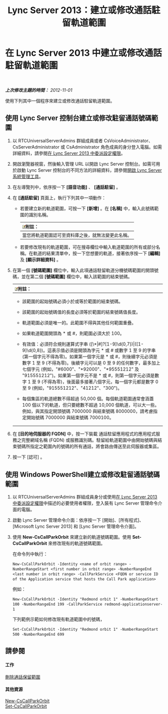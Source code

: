 ﻿---
title: Lync Server 2013：建立或修改通話駐留軌道範圍
TOCTitle: 建立或修改通話駐留軌道範圍
ms:assetid: 549ec118-eee5-4333-9416-80929ec057e0
ms:mtpsurl: https://technet.microsoft.com/zh-tw/library/Gg398361(v=OCS.15)
ms:contentKeyID: 49290940
ms.date: 08/10/2015
mtps_version: v=OCS.15
ms.translationtype: HT
---

# 在 Lync Server 2013 中建立或修改通話駐留軌道範圍

 

_**上次修改主題的時間：** 2012-11-01_

使用下列其中一個程序來建立或修改通話駐留軌道範圍。

## 使用 Lync Server 控制台建立或修改駐留通話號碼範圍

1.  以 RTCUniversalServerAdmins 群組成員或者 CsVoiceAdministrator、CsServerAdministrator 或 CsAdministrator 角色成員的身分登入電腦。如需詳細資料，請參閱[在 Lync Server 2013 中委派設定權限](lync-server-2013-delegate-setup-permissions.md)。

2.  開啟瀏覽器視窗，然後輸入管理 URL 以開啟 Lync Server 控制台。如需可用於啟動 Lync Server 控制台的不同方法的詳細資料，請參閱[開啟 Lync Server 系統管理工具](lync-server-2013-open-lync-server-administrative-tools.md)。

3.  在左導覽列中，依序按一下 **\[語音功能\]** 、 **\[通話駐留\]** 。

4.  在 **\[通話駐留\]** 頁面上，執行下列其中一項動作：
    
      - 若要建立新的軌道範圍，可按一下 **\[新增\]** 。在 **\[名稱\]** 中，輸入此號碼範圍的識別名稱。
        
        <table>
        <thead>
        <tr class="header">
        <th><img src="images/Gg398811.note(OCS.15).gif" title="note" alt="note" />附註：</th>
        </tr>
        </thead>
        <tbody>
        <tr class="odd">
        <td>當您將軌道範圍認可至資料庫之後，就無法變更此名稱。</td>
        </tr>
        </tbody>
        </table>
    
      - 若要修改現有的軌道範圍，可在搜尋欄位中輸入軌道範圍的所有或部分名稱。在軌道的結果清單中，按一下您想要的軌道，接著依序按一下 **\[編輯\]** 及 **\[顯示詳細資料\]** 。

5.  在第一個 **\[號碼範圍\]** 欄位中，輸入此項通話駐留軌道分機號碼範圍的開頭號碼，並在第二個 **\[號碼範圍\]** 欄位中，輸入該範圍的結束號碼。
    
    <table>
    <colgroup>
    <col style="width: 100%" />
    </colgroup>
    <thead>
    <tr class="header">
    <th><img src="images/Gg398811.note(OCS.15).gif" title="note" alt="note" />附註：</th>
    </tr>
    </thead>
    <tbody>
    <tr class="odd">
    <td><ul>
    <li><p>該範圍的起始號碼必須小於或等於範圍的結束號碼。</p></li>
    <li><p>該範圍的起始號碼值的長度必須等於範圍的結束號碼值長度。</p></li>
    <li><p>軌道範圍必須是唯一的。此範圍不得與其他任何範圍重疊。</p></li>
    <li><p>如果軌道範圍開頭為 * 或 #，則範圍必須大於 100。</p></li>
    <li><p>有效值：必須符合規則運算式字串 ([\*|#]?[1-9]\d{0,7})|([1-9]\d{0,8})。這表示值必須是開頭為字元 * 或 # 或數字 1 至 9 的字串 (第一個字元不得為零)。如果第一個字元是 * 或 #，則後續字元必須是數字 1 至 9 (不得為零)。後續字元可以是 0 至 9 的任何數字，最多加上七個字元 (例如，&quot;#6000&quot;、&quot;*92000&quot;、&quot;*95551212&quot; 及 &quot;915551212&quot;)。如果第一個字元不是 * 或 #，則第一個字元必須是數字 1 至 9 (不得為零)，後面最多接著八個字元，每一個字元都是數字 0 至 9 (例如，&quot;915551212&quot;、&quot;41212&quot;、&quot;300&quot;)。</p></li>
    <li><p>每個集區的軌道總數不得超過 50,000 個。每個軌道範圍通常會涵蓋 100 個以下的軌道，但只要總數不超過 10,000 個軌道，可以大一些。例如，與其指定開頭號碼 7000000 與結束號碼 8000000，請考慮指定開始號碼 7000000 與結束號碼 7000100。</p></li>
    </ul></td>
    </tr>
    </tbody>
    </table>


6.  在 **\[目的地伺服器的 FQDN\]** 中，按一下裝載 通話駐留應用程式的應用程式服務之完整網域名稱 (FQDN) 或服務識別碼。駐留給軌道範圍中由開始號碼與結束號碼所指定之範圍內的號碼的所有通話，將會路由傳送至此伺服器或集區。

7.  按一下 \[認可\] 。

## 使用 Windows PowerShell建立或修改駐留通話號碼範圍

1.  以 RTCUniversalServerAdmins 群組成員身分或使用[在 Lync Server 2013 中委派設定權限](lync-server-2013-delegate-setup-permissions.md)中描述的必要使用者權限，登入裝有 Lync Server 管理命令介面的電腦。

2.  啟動 Lync Server 管理命令介面：依序按一下 \[開始\]、\[所有程式\]、\[Microsoft Lync Server 2013\] 和 \[Lync Server 管理命令介面\]。

3.  使用 **New-CsCallParkOrbit** 來建立新的軌道號碼範圍。使用 **Set-CsCallParkOrbit** 來修改現有的軌道號碼範圍。
    
    在命令列中執行：
    
        New-CsCallParkOrbit -Identity <name of orbit range> -NumberRangeStart <first number in orbit range> -NumberRangeEnd <last number in orbit range> -CallParkService <FQDN or service ID of the Application service that hosts the Call Park application>
    
    例如：
    
        New-CsCallParkOrbit -Identity "Redmond orbit 1" -NumberRangeStart 100 -NumberRangeEnd 199 -CallParkService redmond-applicationserver-1
    
    下列範例示範如何修改現有軌道範圍中的號碼，
    
        Set-CsCallParkOrbit -Identity "Redmond orbit 1" -NumberRangeStart 500 -NumberRangeEnd 699

## 請參閱

#### 工作

[刪除通話保留範圍](lync-server-2013-delete-a-call-park-orbit-range.md)  

#### 其他資源

[New-CsCallParkOrbit](new-cscallparkorbit.md)  
[Set-CsCallParkOrbit](set-cscallparkorbit.md)

